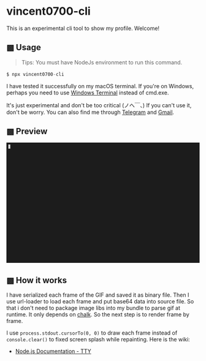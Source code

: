 # vincent0700-cli

This is an experimental cli tool to show my profile. Welcome!

## ▩ Usage

> Tips: You must have NodeJs environment to run this command.

```javascript
$ npx vincent0700-cli
```

I have tested it successfully on my macOS terminal. If you're on Windows, perhaps you need to use [Windows Terminal](https://github.com/microsoft/terminal) instead of cmd.exe.

It's just experimental and don't be too critical (ノへ￣、) If you can't use it, don't be worry. You can also find me through [Telegram](https://t.me/vincent0700) and [Gmail](mailto:wang.yuanqiu007@gmail.com).

## ▩ Preview

[![](./demo.gif)](https://asciinema.org/a/BiZMPXylayQIftIJeR1uXdxBe)

## ▩ How it works

I have serialized each frame of the GIF and saved it as binary file. Then I use url-loader to load each frame and put base64 data into source file. So that i don't need to package image libs into my bundle to parse gif at runtime. It only depends on [chalk](https://github.com/chalk/chalk). So the next step is to render frame by frame.

I use `process.stdout.cursorTo(0, 0)` to draw each frame instead of `console.clear()` to fixed screen splash while repainting. Here is the wiki:

- [Node.js Documentation - TTY](https://nodejs.org/api/tty.html)

